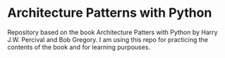 # Architecture Patterns with Python

Repository based on the book Architecture Patters with Python by Harry J.W. Percival and Bob Gregory. I am using this repo for practicing the contents of the book and for learning purpouses.
